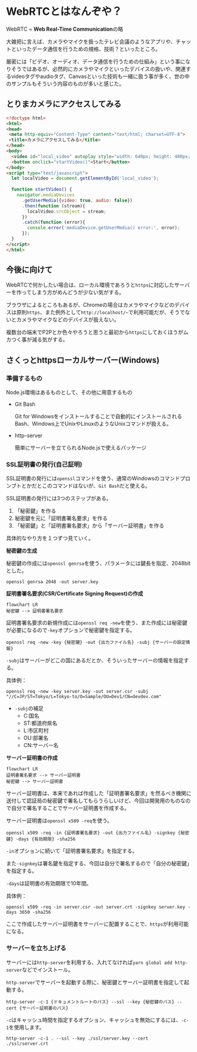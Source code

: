 # WebRTCとはなんぞや？

WebRTC = **Web Real-Time Communication**の略

大雑把に言えば、カメラやマイクを扱ったテレビ会議のようなアプリや、チャットといったデータ通信を行うための規格、技術？といったところ。



厳密には「ビデオ、オーディオ、データ通信を行うための仕組み」という事になりそうではあるが、必然的にカメラやマイクといったデバイスの扱いや、関連するvideoタグやaudioタグ、Canvasといった技術も一緒に扱う事が多く、世の中のサンプルもそういう内容のものが多いと感じた。



## とりまカメラにアクセスしてみる

```html
<!doctype html>
<html>
<head>
 <meta http-equiv="Content-Type" content="text/html; charset=UTF-8">
 <title>カメラにアクセスしてみる</title>
</head>
<body>
  <video id="local_video" autoplay style="width: 640px; height: 480px; border: 1px solid #999;"></video><br>
  <button onclick="startVideo()">Start</button>
</body>
<script type="text/javascript">
  let localVideo = document.getElementById('local_video');
  
  function startVideo() {
    navigator.mediaDevices
      .getUserMedia({video: true, audio: false})
      .then(function (stream){
        localVideo.srcObject = stream;
      })
      .catch(function (error){
        console.error('mediaDevice.getUserMedia() error:', error);
      });
  }
</script>
</html>
```



## 今後に向けて

WebRTCで何かしたい場合は、ローカル環境であろうと`https`に対応したサーバーを作ってしまう方がめんどうが少ない気がする。

ブラウザによるところもあるが、Chromeの場合はカメラやマイクなどのデバイスは原則`https`、また例外として`http://localhost/~`で利用可能だが、そうでないとカメラやマイクなどのデバイスが扱えない。

複数台の端末でP2Pとか色々やろうと思うと最初から`https`にしておくほうがムカつく事が減る気がする。



## さくっとhttpsローカルサーバー(Windows)

### 準備するもの

Node.js環境はあるものとして、その他に用意するもの

- Git Bash

  Git for Windowsをインストールすることで自動的にインストールされるBash、Windows上でUnixやLinuxのようなUnixコマンドが扱える。

- http-server

  簡単にサーバーを立てられるNode.jsで使えるパッケージ



### SSL証明書の発行(自己証明)

SSL証明書の発行には`openssl`コマンドを使う、通常のWindowsのコマンドプロンプトとかだとこのコマンドはないが、`Git Bash`だと使える。



SSL証明書の発行には3つのステップがある。



1. 「秘密鍵」を作る
2. 秘密鍵を元に「証明書署名要求」を作る
3. 「秘密鍵」と「証明書署名要求」から「サーバー証明書」を作る



具体的なやり方を１つずつ見ていく。



**秘密鍵の生成**

秘密鍵の作成には`openssl genrsa`を使う、パラメータには鍵長を指定、2048bitとした。

```
openssl genrsa 2048 -out server.key 
```



**証明書署名要求(CSR/Certificate Signing Request)の作成**

```mermaid
flowchart LR
秘密鍵 --> 証明書署名要求
```

証明書署名要求の新規作成には`openssl req -new`を使う、また作成には秘密鍵が必要になるので`-key`オプションで秘密鍵を指定する。

```
openssl req -new -key {秘密鍵} -out {出力ファイル名} -subj {サーバーの設定情報}
```

`-subj`はサーバーがどこの国にあるだとか、そういったサーバーの情報を指定する。



具体例：

```
openssl req -new -key server.key -out server.csr -subj "//C=JP/ST=Tokyo/L=Tokyo-to/O=Sample/OU=Dev1/CN=devdev.com"
```

- `-subj`の補足
  - C:国名
  - ST:都道府県名
  - L:市区町村
  - OU:部署名
  - CN:サーバー名



**サーバー証明書の作成**

```mermaid
flowchart LR
証明書署名要求 --> サーバー証明書
秘密鍵	--> サーバー証明書
```



サーバー証明書は、本来であれば作成した「証明書署名要求」を然るべき機関に送付して認証局の秘密鍵で署名してもらうらしいけど、今回は開発用のものなので自分で署名することでサーバー証明書を作成する。

サーバー証明書は`openssl x509 -req`を使う。

```
openssl x509 -req -in {証明書署名要求} -out {出力ファイル名} -signkey {秘密鍵} -days {有効期限} -sha256
```

`-in`オプションに続いて「証明書署名要求」を指定する。

また`-signkey`は署名鍵を指定する、今回は自分で署名するので「自分の秘密鍵」を指定する。

`-days`は証明書の有効期限で10年間。



具体例：

```
openssl x509 -req -in server.csr -out server.crt -signkey server.key -days 3650 -sha256
```

ここで作成したサーバー証明書をサーバーに配置することで、`https`が利用可能になる。



### サーバーを立ち上げる

サーバーには`http-server`を利用する、入れてなければ`yarn global add http-server`などでインストール。

`http-server`でサーバーを起動する際に、秘密鍵とサーバー証明書を指定して起動する。

```
http-server -c-1 {ドキュメントルートのパス} --ssl --key {秘密鍵のパス} --cert {サーバー証明書のパス}
```

`-c`はキャッシュ時間を指定するオプション、キャッシュを無効にするには、`-c-1`を使用します。

```
http-server -c-1 . --ssl --key ./ssl/server.key --cert ./ssl/server.crt
```

